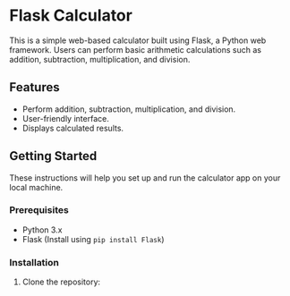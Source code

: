 
# Flask Calculator

This is a simple web-based calculator built using Flask, a Python web framework. Users can perform basic arithmetic calculations such as addition, subtraction, multiplication, and division.

## Features

- Perform addition, subtraction, multiplication, and division.
- User-friendly interface.
- Displays calculated results.

## Getting Started

These instructions will help you set up and run the calculator app on your local machine.

### Prerequisites

- Python 3.x
- Flask (Install using `pip install Flask`)

### Installation

1. Clone the repository:


